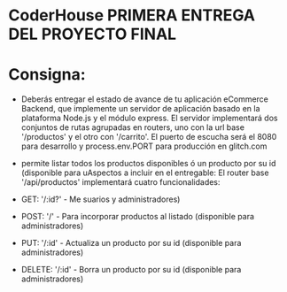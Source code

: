 # CoderHouse PRIMERA ENTREGA DEL PROYECTO FINAL



# Consigna: 
- Deberás entregar el estado de avance de tu aplicación eCommerce Backend, que implemente un servidor de aplicación basado en la plataforma Node.js y el módulo express. El servidor implementará dos conjuntos de rutas agrupadas en routers, uno con la url base '/productos' y el otro con '/carrito'. El puerto de escucha será el 8080 para desarrollo y process.env.PORT para producción en glitch.com

- permite listar todos los productos disponibles ó un producto por su id (disponible para uAspectos a incluir en el entregable: 
El router base '/api/productos' implementará cuatro funcionalidades:
- GET: '/:id?' - Me suarios y administradores)
- POST: '/' - Para incorporar productos al listado (disponible para administradores)
- PUT: '/:id' - Actualiza un producto por su id (disponible para administradores)
- DELETE: '/:id' - Borra un producto por su id (disponible para administradores)
